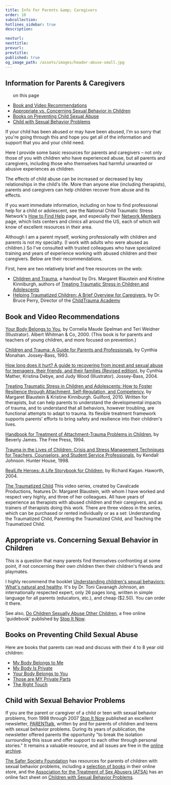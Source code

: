 ```yaml
---
title: Info For Parents &amp; Caregivers
order: 10
subcollection:
hotlines_sidebar: true
description:

nexturl:
nexttitle:
prevurl:
prevtitle:
published: true
og_image_path: /assets/images/header-abuse-small.jpg
---
```


## Information for Parents & Caregivers

<ul class="onpage"><p class="onpage__header">on this page</p>
  <li><a href="#book">Book and Video Recommendations</a></li>
  <li><a href="#appropriate">Appropriate vs. Concerning Sexual Behavior in Children</a></li>
  <li><a href="#preventing">Books on Preventing Child Sexual Abuse</a></li>
  <li><a href="#problems">Child with Sexual Behavior Problems</a></li>
</ul>

If your child has been abused or may have been abused, I'm so sorry that you're going through this and hope you get all of the information and support that you and your child need.

Here I provide some basic resources for parents and caregivers – not only those of you with children who have experienced abuse, but all parents and caregivers, including those who themselves had harmful unwanted or abusive experiences as children.

The effects of child abuse can be increased or decreased by key relationships in the child's life. More than anyone else (including therapists), parents and caregivers can help children recover from abuse and its effects.

If you want immediate information, including on how to find professional help for a child or adolescent, see the National Child Traumatic Stress Network's [How to Find Help](http://www.nctsnet.org/nccts/nav.do?pid=ctr_aud_prnt_gethelp) page, and especially their [Network Members](http://www.nctsnet.org/nccts/nav.do?pid=abt_ntwk) page, which lists centers and clinics all around the US, each of which will know of excellent resources in their area.

Although I am a parent myself, working professionally with children and parents is not my specialty. (I work with adults who were abused as children.) So I've consulted with trusted colleagues who have specialized training and years of experience working with abused children and their caregivers. Below are their recommendations.

First, here are two relatively brief and free resources on the web:

*   [Children and Trauma](http://www.jimhopper.com/pdfs/ChildrenAndTrauma.pdf), a handout by Drs. Margaret Blaustein and Kristine Kinniburgh, authors of [Treating Traumatic Stress in Children and Adolescents](http://www.amazon.com/dp/1606236253/ref=nosim/?tag=jimhoppercom-20)
*   [Helping Traumatized Children: A Brief Overview for Caregivers](https://childtrauma.org/wp-content/uploads/2014/01/Helping_Traumatized_Children_Caregivers_Perry1.pdf), by Dr. Bruce Perry, Director of the [ChildTrauma Academy](http://www.childtrauma.org/)

[](http://www.childtrauma.org/)

## <a name="book"> Book and Video Recommendations</a>

[Your Body Belongs to You](http://www.amazon.com/dp/0807594733/ref=nosim/?tag=jimhoppercom-20), by Cornelia Maude Spelman and Teri Weidner (Illustrator). Albert Whitman & Co, 2000\. (This book is for parents and teachers of young children, and more focused on prevention.)

[Children and Trauma: A Guide for Parents and Professionals](http://www.amazon.com/dp/0787910716/ref=nosim/?tag=jimhoppercom-20), by Cynthia Monahan. Jossey-Bass, 1993.

[How long does it hurt? A guide to recovering from incest and sexual abuse for teenagers, their friends, and their families (Revised edition)](http://www.amazon.com/dp/0787975699/ref=nosim/?tag=jimhoppercom-20), by Cynthia Mather, Kristina Debye, and Judy Wood (Illustrator). Jossey-Bass, 2004.

[Treating Traumatic Stress in Children and Adolescents: How to Foster Resilience through Attachment, Self-Regulation, and Competency](http://www.amazon.com/dp/1606236253/ref=nosim/?tag=jimhoppercom-20), by Margaret Blaustein & Kristine Kinniburgh. Guilford, 2010\. Written for therapists, but can help parents to understand the developmental impacts of trauma, and to understand that all behaviors, however troubling, are functional attempts to adapt to trauma. Its flexible treatment framework supports parents' efforts to bring safety and resilience into their children's lives.

[Handbook for Treatment of Attachment-Trauma Problems in Children](http://www.amazon.com/dp/0029160057/ref=nosim/?tag=jimhoppercom-20), by Beverly James. The Free Press, 1994.

[Trauma in the Lives of Children: Crisis and Stress Management Techniques for Teachers, Counselors, and Student Service Professionals](http://www.amazon.com/dp/0897932323/ref=nosim/?tag=jimhoppercom-20), by Kendall Johnson. Hunter House, 1998.

[RealLife Heroes: A Life Storybook for Children](http://www.amazon.com/dp/0789021641/ref=nosim/?tag=jimhoppercom-20), by Richard Kagan. Haworth, 2004.

[The Traumatized Child](http://www.cavalcadeproductions.com/traumatized-children.html)
This video series, created by Cavalcade Productions, features Dr. Margaret Blaustein, with whom I have worked and respect very highly, and three of her colleagues. All have years of experience as therapists with abused children and their caregivers, and as trainers of therapists doing this work. There are three videos in the series, which can be purchased or rented individually or as a set: Understanding the Traumatized Child, Parenting the Traumatized Child, and Teaching the Traumatized Child.

## <a name="appropriate">Appropriate vs. Concerning Sexual Behavior in Children</a>

This is a question that many parents find themselves confronting at some point, if not concerning their own children then their children's friends and playmates.

I highly recommend the booklet [Understanding children's sexual behaviors: What's natural and healthy](http://www.tcavjohn.com/products.php#Fundamentals). It's by Dr. Toni Cavanagh Johnson, an internationally respected expert, only 26 pages long, written in simple language for all parents (educators, etc.), and cheap ($2.50). You can order it there.

See also, [Do Children Sexually Abuse Other Children](http://www.stopitnow.org/guidebooks#DoChildrenAbuse), a free online 'guidebook' published by [Stop It Now](http://www.stopitnow.org/).

## <a name="preventing"> Books on Preventing Child Sexual Abuse</a>

Here are books that parents can read and discuss with their 4 to 8 year old children:

*   [My Body Belongs to Me](http://www.amazon.com/dp/0982121601/ref=nosim/?tag=jimhoppercom-20)
*   [My Body Is Private](http://www.amazon.com/dp/0807553190/ref=nosim/?tag=jimhoppercom-20)
*   [Your Body Belongs to You](http://www.amazon.com/dp/0807594733/ref=nosim/?tag=jimhoppercom-20)
*   [Those are MY Private Parts](http://www.thosearemyprivateparts.com/)
*   [The Right Touch](http://www.amazon.com/dp/0807594733/ref=nosim/?tag=jimhoppercom-20)

## <a name="problems"> Child with Sexual Behavior Problems</a>

If you are the parent or caregiver of a child or teen with sexual behavior problems, from 1998 through 2007 [Stop It Now](http://www.stopitnow.org/) published an excellent newsletter, [PARENTtalk](http://www.stopitnow.org/help-guidance/resources/stop-it-now-publications/parenttalk-archives), written by and for parents of children and teens with sexual behavior problems. During its years of publication, the newsletter offered parents the opportunity "to break the isolation surrounding this issue and offer support to each other through personal stories." It remains a valuable resource, and all issues are free in the [online archive](http://www.stopitnow.org/help-guidance/resources/stop-it-now-publications/parenttalk-archives).

[The Safer Society Foundation](http://www.safersociety.org/) has resources for parents of children with sexual behavior problems, including a [selection of books](http://www.safersociety.org/cgi-bin/commerce.cgi?search=action&category=0040&sortorder=descending) in their online store, and the [Association for the Treatment of Sex Abusers (ATSA)](http://www.atsa.com/) has an online fact sheet on [Children with Sexual Behavior Problems](http://www.atsa.com/children-sexual-behavior-problems).